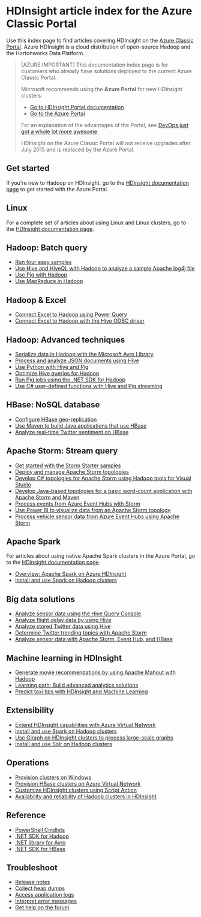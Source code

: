 <properties
   pageTitle="HDInsight article index for Azure Classic Portal | Microsoft Azure"
   description="An index page with links to articles about HDInsight on the Azure Classic Portal. Microsoft recommends the Azure Portal for new Hadoop clusters on HDInsight."
   services="hdinsight"
   documentationCenter="na"
   authors="cjgronlund"
   manager="pablissima"
   editor=""/>

<tags
   ms.service="hdinsight"
   ms.devlang="na"
   ms.topic="index-page"
   ms.tgt_pltfrm="na"
   ms.workload="big-data"
   ms.date="08/17/2015"
   ms.author="cjgronlund"/>

# HDInsight article index for the Azure Classic Portal

Use this index page to find articles covering HDInsight on the [Azure Classic Portal](https://manage.windowsazure.com/). Azure HDInsight is a cloud distribution of open-source Hadoop and the Hortonworks Data Platform.


> [AZURE.IMPORTANT]  This documentation index page is for customers who already have solutions deployed to the current Azure Classic Portal.
>
> Microsoft recommends using the **Azure Portal** for new HDInsight clusters:
>
> * [Go to HDInsight Portal documentation](/documentation/services/hdinsight/)
> * [Go to the Azure Portal](https://portal.azure.com/)
>
> For an explanation of the advantages of the Portal, see [DevOps just got a whole lot more awesome](/overview/preview-portal/).
>
> HDInsight on the Azure Classic Portal will not receive upgrades after July 2015 and is replaced by the Azure Portal.

## Get started

If you're new to Hadoop on HDInsight, go to the [HDInsight documentation page](/documentation/services/hdinsight/) to get started with the Azure Portal.

## Linux

For a complete set of articles about using Linux and Linux clusters, go to the [HDInsight documentation page](/documentation/services/hdinsight/).

## Hadoop: Batch query

* [Run four easy samples](hdinsight-run-samples.md)
* [Use Hive and HiveQL with Hadoop to analyze a sample Apache log4j file](hdinsight-use-hive.md)
* [Use Pig with Hadoop](hdinsight-use-pig.md)
* [Use MapReduce in Hadoop](hdinsight-use-mapreduce.md)

## Hadoop & Excel

* [Connect Excel to Hadoop using Power Query](hdinsight-connect-excel-power-query.md)
* [Connect Excel to Hadoop with the Hive ODBC driver](hdinsight-connect-excel-hive-odbc-driver.md)


## Hadoop: Advanced techniques

* [Serialize data in Hadoop with the Microsoft Avro Library](hdinsight-dotnet-avro-serialization.md)
* [Process and analyze JSON documents using Hive](hdinsight-using-json-in-hive.md)
* [Use Python with Hive and Pig](hdinsight-python.md)
* [Optimize Hive queries for Hadoop](hdinsight-hadoop-optimize-hive-query.md)
* [Run Pig jobs using the .NET SDK for Hadoop](hdinsight-hadoop-use-pig-dotnet-sdk-v1.md )
* [Use C# user-defined functions with Hive and Pig streaming](hdinsight-hadoop-hive-pig-udf-dotnet-csharp.md)

## HBase: NoSQL database

* [Configure HBase geo-replication](hdinsight-hbase-geo-replication.md)
* [Use Maven to build Java applications that use HBase](hdinsight-hbase-build-java-maven.md)
* [Analyze real-time Twitter sentiment on HBase](hdinsight-hbase-analyze-twitter-sentiment.md)

## Apache Storm: Stream query

* [Get started with the Storm Starter samples](hdinsight-apache-storm-tutorial-get-started.md)
* [Deploy and manage Apache Storm topologies](hdinsight-storm-deploy-monitor-topology.md)
* [Develop C# topologies for Apache Storm using Hadoop tools for Visual Studio](hdinsight-storm-develop-csharp-visual-studio-topology.md)
* [Develop Java-based topologies for a basic word-count application with Apache Storm and Maven](hdinsight-storm-develop-java-topology.md)
* [Process events from Azure Event Hubs with Storm](hdinsight-storm-develop-csharp-event-hub-topology.md)
* [Use Power BI to visualize data from an Apache Storm topology](hdinsight-storm-power-bi-topology.md)
* [Process vehicle sensor data from Azure Event Hubs using Apache Storm](hdinsight-storm-iot-eventhub-documentdb.md)

## Apache Spark

For articles about using native Apache Spark clusters in the Azure Portal, go to the [HDInsight documentation page](/documentation/services/hdinsight/).

* [Overview: Apache Spark on Azure HDInsight](hdinsight-apache-spark-overview.md)
* [Install and use Spark on Hadoop clusters](hdinsight-hadoop-spark-install.md)



## Big data solutions

* [Analyze sensor data using the Hive Query Console](hdinsight-hive-analyze-sensor-data.md)
* [Analyze flight delay data by using Hive](hdinsight-analyze-flight-delay-data.md)
* [Analyze stored Twitter data using Hive](hdinsight-analyze-twitter-data.md)
* [Determine Twitter trending topics with Apache Storm](hdinsight-storm-twitter-trending.md)
* [Analyze sensor data with Apache Storm, Event Hub, and HBase](hdinsight-storm-sensor-data-analysis.md)

## Machine learning in HDInsight

* [Generate movie recommendations by using Apache Mahout with Hadoop](hdinsight-mahout.md)
* [Learning path: Build advanced analytics solutions](../machine-learning/machine-learning-walkthrough-develop-predictive-solution.md)
* [Predict taxi tips with HDInsight and Machine Learning](../machine-learning/machine-learning-data-science-process-hive-walkthrough.md)

## Extensibility

* [Extend HDInsight capabilities with Azure Virtual Network](hdinsight-extend-hadoop-virtual-network.md)
* [Install and use Spark on Hadoop clusters](hdinsight-hadoop-spark-install.md)
* [Use Giraph on HDInsight clusters to process large-scale graphs](hdinsight-hadoop-giraph-install-v1.md)
* [Install and use Solr on Hadoop clusters](hdinsight-hadoop-solr-install-v1.md)

## Operations

* [Provision clusters on Windows](hdinsight-provision-clusters-v1.md)
* [Provision HBase clusters on Azure Virtual Network](hdinsight-hbase-provision-vnet.md)
* [Customize HDInsight clusters using Script Action](hdinsight-hadoop-customize-cluster-v1.md)
* [Availability and reliability of Hadoop clusters in HDInsight](hdinsight-high-availability.md)

## Reference

* [PowerShell Cmdlets](https://msdn.microsoft.com/library/azure/dn858087.aspx)  
* [.NET SDK for Hadoop](http://msdn.microsoft.com/library/azure/dn469975.aspx)  
* [.NET library for Avro](https://hadoopsdk.codeplex.com/wikipage?title=Avro%20Library)  
* [.NET SDK for HBase](https://www.nuget.org/packages/Microsoft.HBase.Client/)  

## Troubleshoot

* [Release notes](hdinsight-release-notes.md)
* [Collect heap dumps](hdinsight-hadoop-collect-debug-heap-dumps.md)
* [Access application logs](hdinsight-hadoop-access-yarn-app-logs.md)
* [Interpret error messages](hdinsight-debug-jobs.md)
* [Get help on the forum](https://social.msdn.microsoft.com/forums/azure/home?forum=hdinsight)

